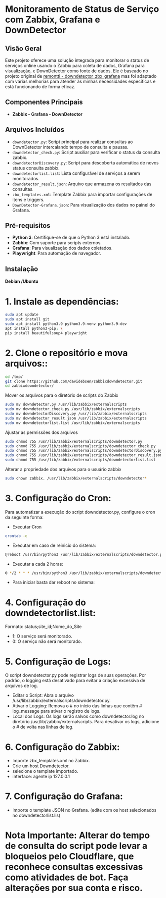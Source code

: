 # Monitoramento de Status de Serviço com Zabbix, Grafana e DownDetector

## Visão Geral

Este projeto oferece uma solução integrada para monitorar o status de serviços online usando o Zabbix para coleta de dados, Grafana para visualização, e DownDetector como fonte de dados. Ele é baseado no projeto original de [remontti - downdetector_zbx_grafana](https://github.com/remontti/downdetector_zbx_grafana) mas foi adaptado com várias melhorias para atender às minhas necessidades específicas e está funcionando de forma eficaz.

## Componentes Principais

- **Zabbix - Grafana - DownDetector**

## Arquivos Incluídos

- `downdetector.py`: Script principal para realizar consultas ao DownDetector intercalando tempo de consulta e pausas. 
- `downdetector_check.py`: Script auxiliar para verificar o status da consulta zabbix.
- `downdetectorDiscovery.py`: Script para descoberta automática de novos status consulta zabbix.
- `downdetectorlist.list`: Lista configurável de serviços a serem monitorados.
- `downdetector_result.json`: Arquivo que armazena os resultados das consultas.
- `zbx_templates.xml`: Template Zabbix para importar configurações de itens e triggers.
- `DownDetector-Grafana.json`: Para visualização dos dados no painel do Grafana.

## Pré-requisitos

- **Python 3**: Certifique-se de que o Python 3 está instalado.
- **Zabbix**: Com suporte para scripts externos.
- **Grafana**: Para visualização dos dados coletados.
- **Playwright**: Para automação de navegador.

## Instalação

#### Debian /Ubuntu ####
# 1. **Instale as dependências**:
```sh
sudo apt update
sudo apt install git
sudo apt install python3.9 python3.9-venv python3.9-dev
apt install python3-pip; \
pip install beautifulsoup4 playwright
```

# 2. **Clone o repositório e mova arquivos:**:
```sh
cd /tmp/
git clone https://github.com/davidebsen/zabbixdowndetector.git
cd zabbixdowndetector/
```
 Mover os arquivos para o diretório de scripts do Zabbix
```sh
sudo mv downdetector.py /usr/lib/zabbix/externalscripts
sudo mv downdetector_check.py /usr/lib/zabbix/externalscripts
sudo mv downdetectorDiscovery.py /usr/lib/zabbix/externalscripts
sudo mv downdetector_result.json /usr/lib/zabbix/externalscripts
sudo mv downdetectorlist.list /usr/lib/zabbix/externalscripts
```
 Ajustar as permissões dos arquivos
```sh
sudo chmod 755 /usr/lib/zabbix/externalscripts/downdetector.py
sudo chmod 755 /usr/lib/zabbix/externalscripts/downdetector_check.py
sudo chmod 755 /usr/lib/zabbix/externalscripts/downdetectorDiscovery.py
sudo chmod 755 /usr/lib/zabbix/externalscripts/downdetector_result.json
sudo chmod 755 /usr/lib/zabbix/externalscripts/downdetectorlist.list
```
Alterar a propriedade dos arquivos para o usuário zabbix
```sh
sudo chown zabbix. /usr/lib/zabbix/externalscripts/downdetector*
```

# 3. **Configuração do Cron**:

Para automatizar a execução do script downdetector.py, configure o cron da seguinte forma:
- Executar Cron
```sh
crontab -e
```
- Executar em caso de reinicio do sistema:
```sh
@reboot /usr/bin/python3 /usr/lib/zabbix/externalscripts/downdetector.py
```
- Executar a cada 2 horas:
```sh
0 */2 * * * /usr/bin/python3 /usr/lib/zabbix/externalscripts/downdetector.py
```
- Para iniciar basta dar reboot no sistema:

# 4. **Configuração do downdetectorlist.list**:
Formato: status;site_id;Nome_do_Site
- 1: O serviço será monitorado.
- 0: O serviço não será monitorado.


# 5. **Configuração de Logs**:

O script downdetector.py pode registrar logs de suas operações. Por padrão, o logging está desativado para evitar a criação excessiva de arquivos de log.
- Editar o Script: Abra o arquivo /usr/lib/zabbix/externalscripts/downdetector.py.
- Ativar o Logging: Remova o # no início das linhas que contêm # log_message para ativar o registro de logs.
- Local dos Logs: Os logs serão salvos como downdetector.log no diretório /usr/lib/zabbix/externalscripts. Para desativar os logs, adicione o # de volta nas linhas de log.


# 6. **Configuração do Zabbix**:
- Importe zbx_templates.xml no Zabbix.
- Crie um host Downdetector.
- selecione o template importado.
- interface: agente ip 127.0.0.1

# 7. **Configuração do Grafana**:

- Importe o template JSON no Grafana.
(edite com os host selecionados no downdetectorlist.lis)



# Nota Importante: Alterar do tempo de consulta do script pode levar a bloqueios pelo Cloudflare, que reconhece consultas excessivas como atividades de bot. Faça alterações por sua conta e risco.

